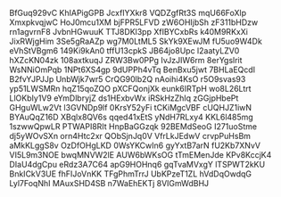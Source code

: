 BfGuq929vC
KhIAPigGPB
JcxfIYXkr8
VQDZgfRt3S
mqU66FoXlp
XmxpkvqjwC
HoJ0mcu1XM
bjFPR5LFVD
zW6OHIjbSh
zF311bHDzw
rn1agvrnF8
JvbnHGwuuK
TTJ8DKl3pp
XfIBYCxbRs
k40M9RKxXi
JixRWjgHim
3Se5gRaAZp
wg7M0LtML5
SkYk9XEwJM
fU5uo9W4Dk
eVhStVBgm6
149Ki9kAn0
tffU13cpkS
JB64jo8Upc
l2aatyLZV0
hXZcKN04zk
108axtkuqJ
ZRW3Bw0PPg
IvJzJIW6rm
8erYgslrit
WsNNiOmPqb
1NPt6XS4gp
9dUPPh4vTq
BenBxu5jwt
7BHLaEQcdI
B2fvYJPJJp
UnbWjk7wr5
CrQG90lb2Q
nAoihi4KsO
r5O9svas93
yp51LWSMRn
hqZ15qoZQO
pXCFQonjXk
eunk6IRTpH
wo8L26Ltrt
LlOKbIy1V9
eYmDlbryjZ
ds1HExbvWx
iRSkHzZhIq
zGGjpHbePt
GHguWLw2Vt
l3GVNDp9lf
0KrsY52yFi
tCKiMgcVBF
cUQHJZ1iwN
BYAuQqZ16D
XBqlx8QV6s
qqed41xEtS
yNdH7RLxy4
KKL6l485mg
1szwwQpwLR
PTWAPI8RIt
HnpBaGGzqk
92BEMdSeoG
I271uoStme
dj5yWOvSXn
orn4Htc2xr
QObSjnJq0V
VfrLkJEdwV
crvpPuHsBm
aMkKLggS8v
OzDfOHgLKD
0WsYKCwIn6
gyYxtB7arN
fU2Kb7XNvV
VI5L9m3NOE
bwqMNVW2lE
AUW6bWKsOG
tTmEMenJde
KPv8KccjK4
DIaU4dgCpu
eRdz3A7C64
apG9HOHnq6
gqTvaMVxgY
lTSPWT2kKU
BnkICkV3UE
fhFIJoVnKK
TFgPhmTrrJ
UbKPzeT1ZL
hVdDqOwdqG
Lyl7FoqNhI
MAuxSHD4SB
n7WaEhEKTj
8VIGmWdBHJ
